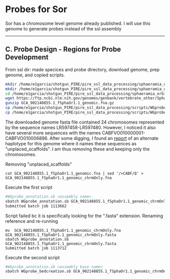 # Probes for Sor

Sor has a chromosome level genome already published. I will use this genome to generate probes instead of the ssl assembly

---

## **C. Probe Design - Regions for Probe Development**


From ssl dir: made specices and probe directory, download genome, prep genome, and copied scripts.

```sh
mkdir /home/e1garcia/shotgun_PIRE/pire_ssl_data_processing/sphaeramia_orbicularis/
mkdir /home/e1garcia/shotgun_PIRE/pire_ssl_data_processing/sphaeramia_orbicularis/probe_design
cd /home/e1garcia/shotgun_PIRE/pire_ssl_data_processing/sphaeramia_orbicularis/probe_design
wget https://ftp.ncbi.nlm.nih.gov/genomes/genbank/vertebrate_other/Sphaeramia_orbicularis/latest_assembly_versions/GCA_902148855.1_fSphaOr1.1/GCA_902148855.1_fSphaOr1.1_genomic.fna.gz
gunzip GCA_902148855.1_fSphaOr1.1_genomic.fna.gz  
cp /home/e1garcia/shotgun_PIRE/pire_ssl_data_processing/scripts/WGprobe_annotation.sb probe_design
cp /home/e1garcia/shotgun_PIRE/pire_ssl_data_processing/scripts/WGprobe_bedcreation.sb probe_design
```

The downloaded genome fasta file contained 24 chromosomes represented by the sequence names LR597458-LR597480. 
However, I noticed it also have several more sequences with the names CABFVO010000001-CABFVO010006896. 
After some digging, I found an [report](https://ftp.ncbi.nlm.nih.gov/genomes/all/GCA/902/148/825/GCA_902148825.1_fSphaOr1.1_alternate_haplotype/GCA_902148825.1_fSphaOr1.1_alternate_haplotype_assembly_report.txt) 
of an alternate haplotype for this genome where it names these sequences  as "unplaced_scaffolds".  I am thus removing these and keeping only the chromosomes.

Removing "unplaced_scaffolds"
```
cat GCA_902148855.1_fSphaOr1.1_genomic.fna | sed '/>CABF/Q' > GCA_902148855.1_fSphaOr1.1_genomic_chrmOnly.fna
```


Execute the first script
```sh
#WGprobe_annotation.sb <assembly name> 
sbatch WGprobe_annotation.sb GCA_902148855.1_fSphaOr1.1_genomic_chrmOnly.fna
Submitted batch job 1113662
```

Script failed bc it is specifically looking for the ".fasta" extension. Renaming reference and re-running
```
mv  GCA_902148855.1_fSphaOr1.1_genomic_chrmOnly.fna GCA_902148855.1_fSphaOr1.1_genomic_chrmOnly.fasta
sbatch WGprobe_annotation.sb GCA_902148855.1_fSphaOr1.1_genomic_chrmOnly.fasta
Submitted batch job 1113712
```

Execute the second script
```sh
#WGprobe_annotation.sb <assembly base name> 
sbatch WGprobe_bedcreation.sb GCA_902148855.1_fSphaOr1.1_genomic_chrmOnly.fna
```

